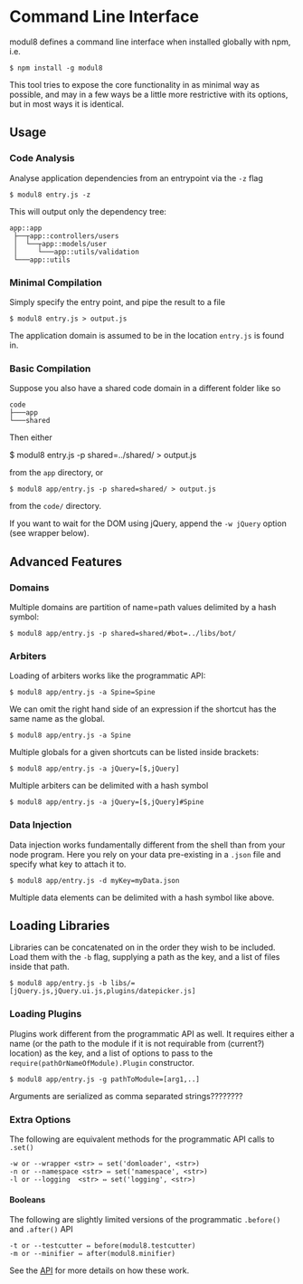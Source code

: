 # Command Line Interface

modul8 defines a command line interface when installed globally with npm, i.e.

    $ npm install -g modul8

This tool tries to expose the core functionality in as minimal way as possible, and may in a few ways be a little more restrictive with its options, but in most ways it is identical.

## Usage

### Code Analysis
Analyse application dependencies from an entrypoint via the `-z` flag

    $ modul8 entry.js -z

This will output only the dependency tree:

    app::app
     ├──┬app::controllers/users
     │  └──┬app::models/user
     │     └───app::utils/validation
     └───app::utils

### Minimal Compilation
Simply specify the entry point, and pipe the result to a file

    $ modul8 entry.js > output.js

The application domain is assumed to be in the location `entry.js` is found in.

### Basic Compilation
Suppose you also have a shared code domain in a different folder like so

    code
    ├───app
    └───shared

Then either

   $ modul8 entry.js -p shared=../shared/ > output.js

from the `app` directory, or

    $ modul8 app/entry.js -p shared=shared/ > output.js

from the `code/` directory.

If you want to wait for the DOM using jQuery, append the `-w jQuery` option (see wrapper below).

## Advanced Features

### Domains
Multiple domains are partition of name=path values delimited by a hash symbol:

    $ modul8 app/entry.js -p shared=shared/#bot=../libs/bot/

### Arbiters
Loading of arbiters works like the programmatic API:

    $ modul8 app/entry.js -a Spine=Spine

We can omit the right hand side of an expression if the shortcut has the same name as the global.

    $ modul8 app/entry.js -a Spine

Multiple globals for a given shortcuts can be listed inside brackets:

    $ modul8 app/entry.js -a jQuery=[$,jQuery]

Multiple arbiters can be delimited with a hash symbol

    $ modul8 app/entry.js -a jQuery=[$,jQuery]#Spine

### Data Injection
Data injection works fundamentally different from the shell than from your node program.
Here you rely on your data pre-existing in a `.json` file and specify what key to attach it to.

    $ modul8 app/entry.js -d myKey=myData.json

Multiple data elements can be delimited with a hash symbol like above.

## Loading Libraries
Libraries can be concatenated on in the order they wish to be included.
Load them with the `-b` flag, supplying a path as the key, and a list of files inside that path.

    $ modul8 app/entry.js -b libs/=[jQuery.js,jQuery.ui.js,plugins/datepicker.js]

### Loading Plugins
Plugins work different from the programmatic API as well.
It requires either a name (or the path to the module if it is not requirable from (current?) location) as the key,
and a list of options to pass to the `require(pathOrNameOfModule).Plugin` constructor.

    $ modul8 app/entry.js -g pathToModule=[arg1,..]

Arguments are serialized as comma separated strings????????

### Extra Options
The following are equivalent methods for the programmatic API calls to `.set()`

    -w or --wrapper <str> ⇔ set('domloader', <str>)
    -n or --namespace <str> ⇔ set('namespace', <str>)
    -l or --logging  <str> ⇔ set('logging', <str>)


#### Booleans
The following are slightly limited versions of the programmatic `.before()` and `.after()` API

    -t or --testcutter ⇔ before(modul8.testcutter)
    -m or --minifier ⇔ after(modul8.minifier)

See the [API](api.html) for more details on how these work.
